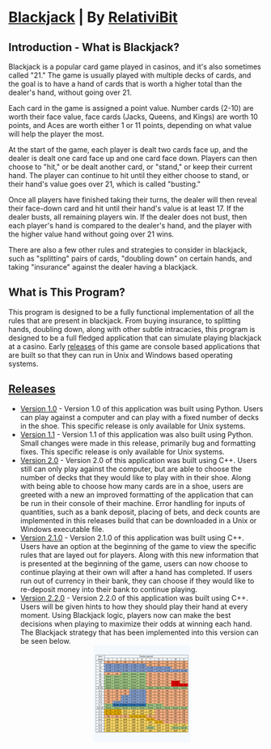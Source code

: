 # [Blackjack](https://github.com/RelativiBit/Blackjack) | By [RelativiBit](https://github.com/RelativiBit)

## Introduction - What is Blackjack?
Blackjack is a popular card game played in casinos, and it's also sometimes called "21." The game is usually played with multiple decks of cards, and the goal is to have a hand of cards that is worth a higher total than the dealer's hand, without going over 21.

Each card in the game is assigned a point value. Number cards (2-10) are worth their face value, face cards (Jacks, Queens, and Kings) are worth 10 points, and Aces are worth either 1 or 11 points, depending on what value will help the player the most.

At the start of the game, each player is dealt two cards face up, and the dealer is dealt one card face up and one card face down. Players can then choose to "hit," or be dealt another card, or "stand," or keep their current hand. The player can continue to hit until they either choose to stand, or their hand's value goes over 21, which is called "busting."

Once all players have finished taking their turns, the dealer will then reveal their face-down card and hit until their hand's value is at least 17. If the dealer busts, all remaining players win. If the dealer does not bust, then each player's hand is compared to the dealer's hand, and the player with the higher value hand without going over 21 wins.

There are also a few other rules and strategies to consider in blackjack, such as "splitting" pairs of cards, "doubling down" on certain hands, and taking "insurance" against the dealer having a blackjack.

## What is This Program?
This program is designed to be a fully functional implementation of all the rules that are present in blackjack. From buying insurance, to splitting hands, doubling down, along with other subtle intracacies, this program is designed to be a full fledged application that can simulate playing blackjack at a casino. Early [releases](https://github.com/RelativiBit/Blackjack/releases) of this game are console based applications that are built so that they can run in Unix and Windows based operating systems.

## [Releases](https://github.com/RelativiBit/Blackjack/releases)
- [Version 1.0](https://github.com/RelativiBit/Blackjack/releases/tag/v1.0) - Version 1.0 of this application was built using Python. Users can play against a computer and can play with a fixed number of decks in the shoe. This specific release is only available for Unix systems.
- [Version 1.1](https://github.com/RelativiBit/Blackjack/releases/tag/v1.1) - Version 1.1 of this application was also built using Python. Small changes were made in this release, primarily bug and formatting fixes. This specific release is only available for Unix systems.
- [Version 2.0](https://github.com/RelativiBit/Blackjack/releases/tag/v2.0) - Version 2.0 of this application was built using C++. Users still can only play against the computer, but are able to choose the number of decks that they would like to play with in their shoe. Along with being able to choose how many cards are in a shoe, users are greeted with a new an improved formatting of the application that can be run in their console of their machine. Error handling for inputs of quantities, such as a bank deposit, placing of bets, and deck counts are implemented in this releases build that can be downloaded in a Unix or Windows executable file.
- [Version 2.1.0]() - Version 2.1.0 of this application was built using C++. Users have an option at the beginning of the game to view the specific rules that are layed out for players. Along with this new information that is presented at the beginning of the game, users can now choose to continue playing at their own will after a hand has completed. If users run out of currency in their bank, they can choose if they would like to re-deposit money into their bank to continue playing.
- [Version 2.2.0]() - Version 2.2.0 of this application was built using C++. Users will be given hints to how they should play their hand at every moment. Using Blackjack logic, players now can make the best decisions when playing to maximize their odds at winning each hand. The Blackjack strategy that has been implemented into this version can be seen below. 
    <div style="text-align: center;">
        <img src="C++/Releases/Version 2.2.0/Assets/Blackjack Chart.PNG" style="max-width: 40%;">
    </div> 